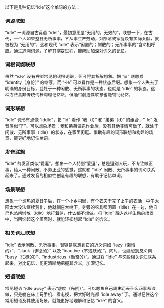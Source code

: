 以下是几种记忆“idle”这个单词的方法：

### 词源联想
“idle” 一词源自古英语 “idel”，最初意思是“无用的，无效的”。联想一下，在古代，一个人如果整日无所事事，不从事生产劳动，对部落或家庭没有实际贡献，就被视为 “无用的”，这和现代 “idle” 表示“闲置的；懒散的；无所事事的”含义相呼应。通过追溯词源，了解其演变过程，能帮助加深对词义的记忆。

### 词根词缀联想
虽然 “idle” 没有典型常见的词根词缀，但可将其拆解想象。把 “id” 联想成 “identity（身份）” 的缩写，而 “-le” 可以看作是一种状态后缀。想象一个人失去了明确的身份目标，就处于一种闲散、无所事事的状态，也就是 “idle” 的状态。这种方法虽非传统词根词缀记忆法，但通过创造性联想也能辅助记忆。

### 词形联想
“idle” 词形有点像 “iddle”，把 “id” 看作 “我（I）” 和 “弟弟（d）” 的组合，“-le” 发音类似“了”。可以想象场景：我和弟弟做完作业后，没有其他事情可做了，就处于闲散、无所事事（idle）的状态，在家里闲逛。借助有趣的词形联想和构建的场景，能更好地记住单词。

### 发音联想
“idle” 的发音类似“爱逗”。想象一个人特别“爱逗”，总是逗别人玩，不专注做正事，给人一种闲散、不务正业的感觉，这就和 “idle” 闲散、无所事事的词义联系起来了。通过发音的相似性创造有趣的联想，有助于记忆单词。

### 场景联想
想象一个炎热的夏日午后，在一个小乡村里，有个农夫干完了上午的农活，中午太阳太大没法继续劳作，他就躺在大树下，身旁的农具都闲置（idle）在一边，他自己也悠闲懒散（idle）地打着盹，什么都不想做。将 “idle” 融入这样生动的场景中，当回忆起这个画面时，就能轻松想起 “idle” 的含义。

### 相关词汇联想
“idle” 表示闲散、无所事事，很容易联想到它的近义词如 “lazy（懒惰的）”、“slack（懈怠的）” 以及 “inactive（不活跃的）”。同时，也能想到反义词 “busy（忙碌的）”、“industrious（勤奋的）”。通过将 “idle” 与这些相关词汇联系起来，对比记忆，能更清晰地把握其含义，加深记忆。

### 短语联想
常见短语 “idle away” 表示“虚度（光阴）”。可以想象自己周末两天什么正事都没做，只是躺在床上玩手机、看电视，把大好时光都 “idle away” 了。通过记住这个常用短语及其使用场景，就能更好地理解和记忆 “idle” 的含义。 